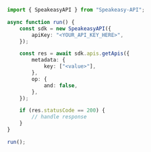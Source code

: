 <!-- Start SDK Example Usage [usage] -->
```typescript
import { SpeakeasyAPI } from "Speakeasy-API";

async function run() {
    const sdk = new SpeakeasyAPI({
        apiKey: "<YOUR_API_KEY_HERE>",
    });

    const res = await sdk.apis.getApis({
        metadata: {
            key: ["<value>"],
        },
        op: {
            and: false,
        },
    });

    if (res.statusCode == 200) {
        // handle response
    }
}

run();

```
<!-- End SDK Example Usage [usage] -->